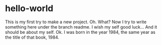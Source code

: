 # hello-world
This is my first try to make a new project.
Oh. What? Now I try to write something here under the branch readme. I wish my self good luck... And it should be about my self. Ok. I was born in the year 1984, the same year as the title of that book, 1984. 
